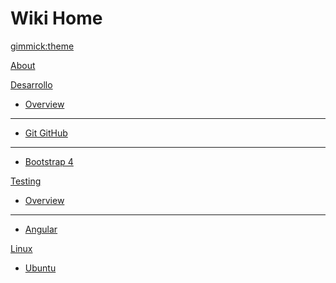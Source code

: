 <!--
  -- Name of your wiki
  -- Do NOT remove the leading `#` character.
  -->

# Wiki Home


<!--
  -- Default theme
  -- (Read: http://dynalon.github.io/mdwiki/#!customizing.md#Theme_chooser)
  -->

[gimmick:theme](spacelab)


<!--
  -- Navigation
  -- (Read: http://dynalon.github.io/mdwiki/#!quickstart.md#Adding_a_navigation)
  -->


[About](./index.md)

[Desarrollo]()

  * [Overview](pages/desarrollo.md)
  - - - -
  * [Git GitHub](pages/git-github.md)
  - - - -
  * [Bootstrap 4](pages/bootstrap4.md)


[Testing]()

  * [Overview](pages/testing.md)
  - - - -
  * [Angular](pages/angular-testing.md)


[Linux]()

  * [Ubuntu](pages/ubuntu.md)


<!--
  -- Change the Language
  -- Could be useful when there's more than one language wiki.
  -->

<!--
[Change the Language]()

  * [English (United States)](/en_US/)
  * [English (United Kingdom)](/en_GB/)
  * [Italian](/it/)
-->

<!--
  -- Let the user choose a theme
  -- (Read: http://dynalon.github.io/mdwiki/#!quickstart.md#Adding_a_navigation)
  -->

<!--
[gimmick:themechooser](Choose theme)
-->
